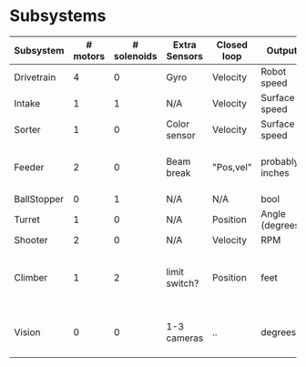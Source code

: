 # Subsystems

| Subsystem   | # motors | # solenoids | Extra Sensors | Closed loop | Output          | SysId                         | Notes                     |
|-------------|----------|-------------|---------------|-------------|-----------------|-------------------------------|---------------------------|
| Drivetrain  | 4        | 0           | Gyro          | Velocity    | Robot speed     | Yes                           |                           |
| Intake      | 1        | 1           | N/A           | Velocity    | Surface speed   | possible                      |                           |
| Sorter      | 1        | 0           | Color sensor  | Velocity    | Surface speed   | possible                      |                           |
| Feeder      | 2        | 0           | Beam break    | "Pos,vel"   | probably inches | With and without cargo        |                           |
| BallStopper | 0        | 1           | N/A           | N/A         | bool            | N/A                           |                           |
| Turret      | 1        | 0           | N/A           | Position    | Angle (degrees) | static friction               |                           |
| Shooter     | 2        | 0           | N/A           | Velocity    | RPM             | Yes                           |                           |
| Climber     | 1        | 2           | limit switch? | Position    | feet            | "Yes, with and without robot" | 2x                        |
| Vision      | 0        | 0           | 1-3 cameras   | ..          | degrees         | ..                            | plugged to PDP like motor |

